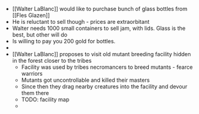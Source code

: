 - [[Walter LaBlanc]] would like to purchase bunch of glass bottles from [[Fles Glazen]]
- He is reluctant to sell though - prices are extraorbitant
- Walter needs 1000 small containers to sell jam, with lids. Glass is the best, but other will do
- Is willing to pay you 200 gold for bottles.
-
- [[Walter LaBlanc]] proposes to visit old mutant breeding facility hidden in the forest closer to the tribes
	- Facility was used by tribes necromancers to breed mutants - fearce warriors
	- Mutants got uncontrollable and killed their masters
	- Since then they drag nearby creatures into the facility and devour them there
	- TODO: facility map
	-